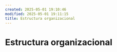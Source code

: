 ```yaml
---
created: 2025-05-01 19:10:46
modified: 2025-05-01 19:11:15
title: Estructura organizacional
---
```

# Estructura organizacional
